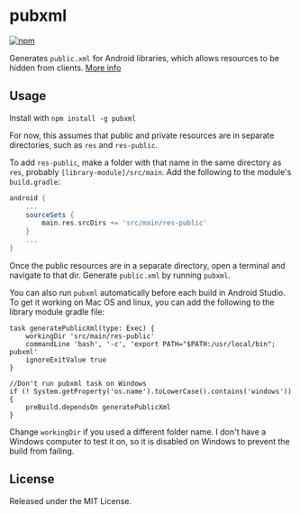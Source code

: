 pubxml
======

[ ![npm](https://img.shields.io/npm/v/pubxml.svg) ](https://www.npmjs.com/package/pubxml)

Generates `public.xml` for Android libraries, which allows resources to be hidden from clients. [More info](http://tools.android.com/tech-docs/private-resources)

Usage
-----

Install with `npm install -g pubxml`

For now, this assumes that public and private resources are in separate directories, such as `res` and `res-public`.

To add `res-public`, make a folder with that name in the same directory as `res`, probably `[library-module]/src/main`. Add the following to the module's `build.gradle`:

```groovy
android {
    ...
    sourceSets {
        main.res.srcDirs += 'src/main/res-public'
    }
    ...
}
```

Once the public resources are in a separate directory, open a terminal and navigate to that dir. Generate `public.xml` by running `pubxml`.

You can also run `pubxml` automatically before each build in Android Studio. To get it working on Mac OS and linux, you can add the following to the library module gradle file:

```
task generatePublicXml(type: Exec) {
    workingDir 'src/main/res-public'
    commandLine 'bash', '-c', 'export PATH="$PATH:/usr/local/bin"; pubxml'
    ignoreExitValue true
}

//Don't run pubxml task on Windows
if (! System.getProperty('os.name').toLowerCase().contains('windows')) {
    preBuild.dependsOn generatePublicXml
}
```

Change `workingDir` if you used a different folder name. I don't have a Windows computer to test it on, so it is disabled on Windows to prevent the build from failing.

License
-------

Released under the MIT License.
